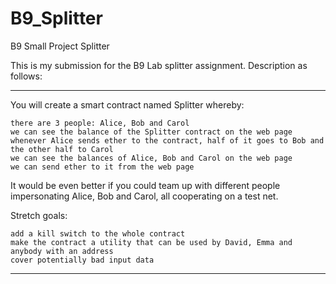 # B9_Splitter
B9 Small Project Splitter

This is my submission for the B9 Lab splitter assignment. Description as follows:

---
You will create a smart contract named Splitter whereby:

    there are 3 people: Alice, Bob and Carol
    we can see the balance of the Splitter contract on the web page
    whenever Alice sends ether to the contract, half of it goes to Bob and the other half to Carol
    we can see the balances of Alice, Bob and Carol on the web page
    we can send ether to it from the web page

It would be even better if you could team up with different people impersonating Alice, Bob and Carol, all cooperating on a test net.

Stretch goals:

    add a kill switch to the whole contract
    make the contract a utility that can be used by David, Emma and anybody with an address
    cover potentially bad input data
---




